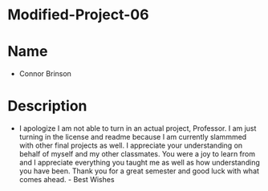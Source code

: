 # Modified-Project-06

# Name
- Connor Brinson

# Description
 - I apologize I am not able to turn in an actual project, Professor. I am just turning in the license and readme because I am currently slammmed with other final projects as well. I appreciate your understanding on behalf of myself and my other classmates. You were a joy to learn from and I appreciate everything you taught me as well as how understanding you have been. Thank you for a great semester and good luck with what comes ahead. - Best Wishes
